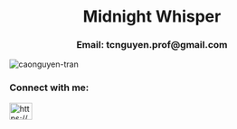 <h1 align="center">Midnight Whisper</h1>
<h3 align="center">Email: tcnguyen.prof@gmail.com</h3>

<p align="left"> <img src="https://komarev.com/ghpvc/?username=caonguyen-tran&label=Profile%20views&color=0e75b6&style=flat" alt="caonguyen-tran" /> </p>

<h3 align="left">Connect with me:</h3>
<p align="left">
<a href="https://linkedin.com/in/https://www.linkedin.com/in/nguy%c3%aan-tr%e1%ba%a7n-1481b0247/" target="blank"><img align="center" src="https://raw.githubusercontent.com/rahuldkjain/github-profile-readme-generator/master/src/images/icons/Social/linked-in-alt.svg" alt="https://www.linkedin.com/in/nguy%c3%aan-tr%e1%ba%a7n-1481b0247/" height="30" width="40" /></a>
</p>
